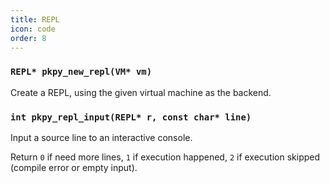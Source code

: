 ```yaml
---
title: REPL
icon: code
order: 8
---
```

### `REPL* pkpy_new_repl(VM* vm)`

Create a REPL, using the given virtual machine as the backend.

### `int pkpy_repl_input(REPL* r, const char* line)`

Input a source line to an interactive console.

Return `0` if need more lines,
`1` if execution happened,
`2` if execution skipped (compile error or empty input).